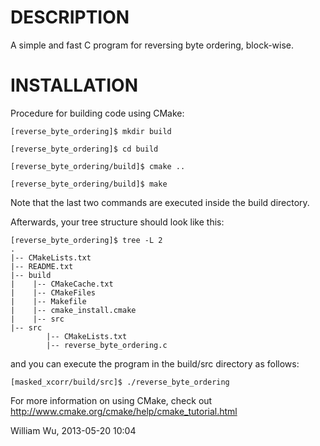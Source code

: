 DESCRIPTION
===============
A simple and fast C program for reversing byte ordering, block-wise.

INSTALLATION
===============

Procedure for building code using CMake:

	[reverse_byte_ordering]$ mkdir build

	[reverse_byte_ordering]$ cd build

	[reverse_byte_ordering/build]$ cmake ..

	[reverse_byte_ordering/build]$ make

Note that the last two commands are executed inside the build directory.
	
Afterwards, your tree structure should look like this:

	[reverse_byte_ordering]$ tree -L 2
	.
	|-- CMakeLists.txt
	|-- README.txt
	|-- build
	|	 |-- CMakeCache.txt
	|	 |-- CMakeFiles
	|	 |-- Makefile
	|	 |-- cmake_install.cmake
	|	 |-- src
	|-- src
			|-- CMakeLists.txt
			|-- reverse_byte_ordering.c

and you can execute the program in the build/src directory as follows:

	[masked_xcorr/build/src]$ ./reverse_byte_ordering

For more information on using CMake, check out http://www.cmake.org/cmake/help/cmake_tutorial.html

William Wu, 2013-05-20 10:04
	